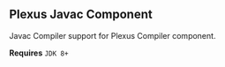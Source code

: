 Plexus Javac Component
----------------------

Javac Compiler support for Plexus Compiler component.

**Requires** `JDK 8+`